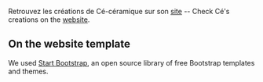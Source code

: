 Retrouvez les créations de Cé-céramique sur son [site](ce-ceramique@github.io) -- Check Cé's creations on the [website](ce-ceramique@github.io).

## On the website template
We used [Start Bootstrap](https://startbootstrap.com), an open source library of free Bootstrap templates and themes.
